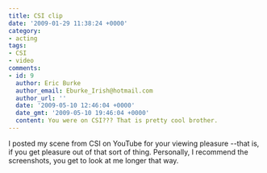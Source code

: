 ```yaml
---
title: CSI clip
date: '2009-01-29 11:38:24 +0000'
category:
- acting
tags:
- CSI
- video
comments:
- id: 9
  author: Eric Burke
  author_email: Eburke_Irish@hotmail.com
  author_url: ''
  date: '2009-05-10 12:46:04 +0000'
  date_gmt: '2009-05-10 19:46:04 +0000'
  content: You were on CSI??? That is pretty cool brother.
---
```


I posted my scene from CSI on YouTube for your viewing pleasure --that is, if
you get pleasure out of that sort of thing. Personally, I recommend the
screenshots, you get to look at me longer that way.

<object width="425" height="344"><param name="movie"
value="http://www.youtube.com/v/yXyAqAbGjRo&hl=en&fs=1"></param><param
name="allowFullScreen" value="true"></param><param name="allowscriptaccess"
value="always"></param><br /> <embed
src="http://www.youtube.com/v/yXyAqAbGjRo&hl=en&fs=1"
type="application/x-shockwave-flash" allowscriptaccess="always"
allowfullscreen="true" width="425" height="344"></embed><br /> </object>
